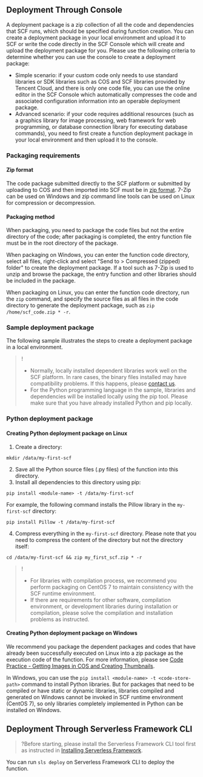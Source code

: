 ## Deployment Through Console

A deployment package is a zip collection of all the code and dependencies that SCF runs, which should be specified during function creation. You can create a deployment package in your local environment and upload it to SCF or write the code directly in the SCF Console which will create and upload the deployment package for you. Please use the following criteria to determine whether you can use the console to create a deployment package:

- Simple scenario: if your custom code only needs to use standard libraries or SDK libraries such as COS and SCF libraries provided by Tencent Cloud, and there is only one code file, you can use the online editor in the SCF Console which automatically compresses the code and associated configuration information into an operable deployment package.
- Advanced scenario: if your code requires additional resources (such as a graphics library for image processing, web framework for web programming, or database connection library for executing database commands), you need to first create a function deployment package in your local environment and then upload it to the console.

### Packaging requirements

#### Zip format

The code package submitted directly to the SCF platform or submitted by uploading to COS and then imported into SCF must be in [zip format](https://baike.baidu.com/item/Zip%E6%A0%BC%E5%BC%8F/10284382?fr=aladdin). 7-Zip can be used on Windows and zip command line tools can be used on Linux for compression or decompression.

#### Packaging method

When packaging, you need to package the code files but not the entire directory of the code; after packaging is completed, the entry function file must be in the root directory of the package.

When packaging on Windows, you can enter the function code directory, select all files, right-click and select "Send to > Compressed (zipped) folder" to create the deployment package. If a tool such as 7-Zip is used to unzip and browse the package, the entry function and other libraries should be included in the package.

When packaging on Linux, you can enter the function code directory, run the `zip` command, and specify the source files as all files in the code directory to generate the deployment package, such as `zip /home/scf_code.zip * -r`.

### Sample deployment package

The following sample illustrates the steps to create a deployment package in a local environment.


>!
>- Normally, locally installed dependent libraries work well on the SCF platform. In rare cases, the binary files installed may have compatibility problems. If this happens, please [contact us](https://intl.cloud.tencent.com/document/product/583/9712).
>- For the Python programming language in the sample, libraries and dependencies will be installed locally using the pip tool. Please make sure that you have already installed Python and pip locally.

### Python deployment package

#### Creating Python deployment package on Linux
1. Create a directory:
```
mkdir /data/my-first-scf
```
2. Save all the Python source files (.py files) of the function into this directory.
3. Install all dependencies to this directory using pip:
```
pip install <module-name> -t /data/my-first-scf
```
For example, the following command installs the Pillow library in the `my-first-scf` directory:
```
pip install Pillow -t /data/my-first-scf
```
4. Compress everything in the `my-first-scf` directory. Please note that you need to compress the content of the directory but not the directory itself:
```
cd /data/my-first-scf && zip my_first_scf.zip * -r
```

>!
>- For libraries with compilation process, we recommend you perform packaging on CentOS 7 to maintain consistency with the SCF runtime environment.
>- If there are requirements for other software, compilation environment, or development libraries during installation or compilation, please solve the compilation and installation problems as instructed.

#### Creating Python deployment package on Windows

We recommend you package the dependent packages and codes that have already been successfully executed on Linux into a zip package as the execution code of the function. For more information, please see [Code Practice - Getting Images in COS and Creating Thumbnails](https://intl.cloud.tencent.com/document/product/583/9736).

In Windows, you can use the `pip install <module-name> -t <code-store-path>` command to install Python libraries. But for packages that need to be compiled or have static or dynamic libraries, libraries compiled and generated on Windows cannot be invoked in SCF runtime environment (CentOS 7), so only libraries completely implemented in Python can be installed on Windows.



## Deployment Through Serverless Framework CLI
>?Before starting, please install the Serverless Framework CLI tool first as instructed in [Installing Serverless Framework](https://intl.cloud.tencent.com/document/product/583/36263).
>
You can run `sls deploy` on Serverless Framework CLI to deploy the function.
